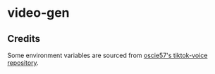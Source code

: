 # video-gen

## Credits
Some environment variables are sourced from [oscie57's tiktok-voice repository](https://github.com/oscie57/tiktok-voice).